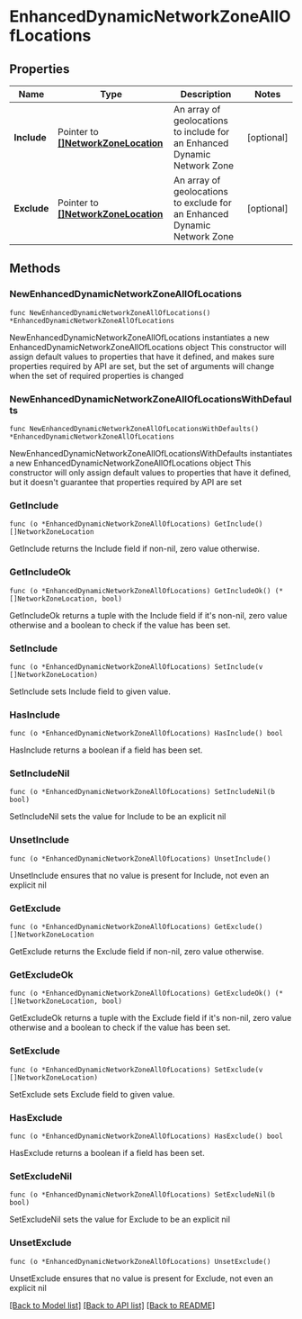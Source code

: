 # EnhancedDynamicNetworkZoneAllOfLocations

## Properties

Name | Type | Description | Notes
------------ | ------------- | ------------- | -------------
**Include** | Pointer to [**[]NetworkZoneLocation**](NetworkZoneLocation.md) | An array of geolocations to include for an Enhanced Dynamic Network Zone | [optional] 
**Exclude** | Pointer to [**[]NetworkZoneLocation**](NetworkZoneLocation.md) | An array of geolocations to exclude for an Enhanced Dynamic Network Zone | [optional] 

## Methods

### NewEnhancedDynamicNetworkZoneAllOfLocations

`func NewEnhancedDynamicNetworkZoneAllOfLocations() *EnhancedDynamicNetworkZoneAllOfLocations`

NewEnhancedDynamicNetworkZoneAllOfLocations instantiates a new EnhancedDynamicNetworkZoneAllOfLocations object
This constructor will assign default values to properties that have it defined,
and makes sure properties required by API are set, but the set of arguments
will change when the set of required properties is changed

### NewEnhancedDynamicNetworkZoneAllOfLocationsWithDefaults

`func NewEnhancedDynamicNetworkZoneAllOfLocationsWithDefaults() *EnhancedDynamicNetworkZoneAllOfLocations`

NewEnhancedDynamicNetworkZoneAllOfLocationsWithDefaults instantiates a new EnhancedDynamicNetworkZoneAllOfLocations object
This constructor will only assign default values to properties that have it defined,
but it doesn't guarantee that properties required by API are set

### GetInclude

`func (o *EnhancedDynamicNetworkZoneAllOfLocations) GetInclude() []NetworkZoneLocation`

GetInclude returns the Include field if non-nil, zero value otherwise.

### GetIncludeOk

`func (o *EnhancedDynamicNetworkZoneAllOfLocations) GetIncludeOk() (*[]NetworkZoneLocation, bool)`

GetIncludeOk returns a tuple with the Include field if it's non-nil, zero value otherwise
and a boolean to check if the value has been set.

### SetInclude

`func (o *EnhancedDynamicNetworkZoneAllOfLocations) SetInclude(v []NetworkZoneLocation)`

SetInclude sets Include field to given value.

### HasInclude

`func (o *EnhancedDynamicNetworkZoneAllOfLocations) HasInclude() bool`

HasInclude returns a boolean if a field has been set.

### SetIncludeNil

`func (o *EnhancedDynamicNetworkZoneAllOfLocations) SetIncludeNil(b bool)`

 SetIncludeNil sets the value for Include to be an explicit nil

### UnsetInclude
`func (o *EnhancedDynamicNetworkZoneAllOfLocations) UnsetInclude()`

UnsetInclude ensures that no value is present for Include, not even an explicit nil
### GetExclude

`func (o *EnhancedDynamicNetworkZoneAllOfLocations) GetExclude() []NetworkZoneLocation`

GetExclude returns the Exclude field if non-nil, zero value otherwise.

### GetExcludeOk

`func (o *EnhancedDynamicNetworkZoneAllOfLocations) GetExcludeOk() (*[]NetworkZoneLocation, bool)`

GetExcludeOk returns a tuple with the Exclude field if it's non-nil, zero value otherwise
and a boolean to check if the value has been set.

### SetExclude

`func (o *EnhancedDynamicNetworkZoneAllOfLocations) SetExclude(v []NetworkZoneLocation)`

SetExclude sets Exclude field to given value.

### HasExclude

`func (o *EnhancedDynamicNetworkZoneAllOfLocations) HasExclude() bool`

HasExclude returns a boolean if a field has been set.

### SetExcludeNil

`func (o *EnhancedDynamicNetworkZoneAllOfLocations) SetExcludeNil(b bool)`

 SetExcludeNil sets the value for Exclude to be an explicit nil

### UnsetExclude
`func (o *EnhancedDynamicNetworkZoneAllOfLocations) UnsetExclude()`

UnsetExclude ensures that no value is present for Exclude, not even an explicit nil

[[Back to Model list]](../README.md#documentation-for-models) [[Back to API list]](../README.md#documentation-for-api-endpoints) [[Back to README]](../README.md)


